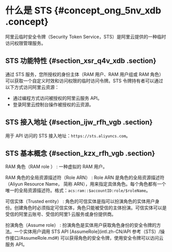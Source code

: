 # 什么是 STS {#concept_ong_5nv_xdb .concept}

阿里云临时安全令牌（Security Token Service，STS）是阿里云提供的一种临时访问权限管理服务。

## STS 功能特性 {#section_xsr_q4v_xdb .section}

通过 STS 服务，您所授权的身份主体（RAM 用户、RAM 用户组或 RAM 角色）可以获取一个自定义时效和访问权限的临时访问令牌。STS 令牌持有者可以通过以下方式访问阿里云资源：

-   通过编程方式访问被授权的阿里云服务 API。
-   登录阿里云控制台操作被授权的云资源。

## STS 接入地址 {#section_ijw_rfh_vgb .section}

用于 API 访问的 STS 接入地址：`https://sts.aliyuncs.com`。

## STS 基本概念 {#section_kzx_rfh_vgb .section}

 RAM 角色（RAM role ）
 :   一种虚拟的 RAM 用户。

  RAM 角色的全局资源描述符（Role ARN）
 :   Role ARN 是角色的全局资源描述符（Aliyun Resource Name， 简称 ARN），用来指定具体角色。每个角色都有一个唯一的全局资源描述符。格式：`acs:ram::$accountID:role/$roleName`。

  可信实体（Trusted entity）
 :   角色的可信实体是指可以扮演角色的实体用户身份。创建角色时必须指定可信实体，角色只能被受信的主体扮演。可信实体可以是受信的阿里云账号、受信的阿里1·云服务或身份提供商。

  扮演角色（Assume role）
 :   扮演角色是实体用户获取角色身份的安全令牌的方法。一个实体用户调用 STS API [AssumeRole](intl.zh-CN/API 参考（STS）/操作接口/AssumeRole.md#) 可以获得角色的安全令牌，使用安全令牌可以访问云服务 API。

 
